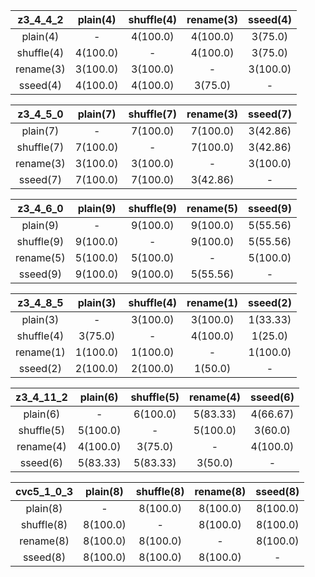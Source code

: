 |z3_4_4_2|plain(4)|shuffle(4)|rename(3)|sseed(4)|
|:---------:|:---------:|:---------:|:---------:|:---------:|
|plain(4)|-|4(100.0)|4(100.0)|3(75.0)|4(100.0)|
|shuffle(4)|4(100.0)|-|4(100.0)|3(75.0)|4(100.0)|
|rename(3)|3(100.0)|3(100.0)|-|3(100.0)|3(100.0)|
|sseed(4)|4(100.0)|4(100.0)|3(75.0)|-|4(100.0)|

|z3_4_5_0|plain(7)|shuffle(7)|rename(3)|sseed(7)|
|:---------:|:---------:|:---------:|:---------:|:---------:|
|plain(7)|-|7(100.0)|7(100.0)|3(42.86)|7(100.0)|
|shuffle(7)|7(100.0)|-|7(100.0)|3(42.86)|7(100.0)|
|rename(3)|3(100.0)|3(100.0)|-|3(100.0)|3(100.0)|
|sseed(7)|7(100.0)|7(100.0)|3(42.86)|-|7(100.0)|

|z3_4_6_0|plain(9)|shuffle(9)|rename(5)|sseed(9)|
|:---------:|:---------:|:---------:|:---------:|:---------:|
|plain(9)|-|9(100.0)|9(100.0)|5(55.56)|9(100.0)|
|shuffle(9)|9(100.0)|-|9(100.0)|5(55.56)|9(100.0)|
|rename(5)|5(100.0)|5(100.0)|-|5(100.0)|5(100.0)|
|sseed(9)|9(100.0)|9(100.0)|5(55.56)|-|9(100.0)|

|z3_4_8_5|plain(3)|shuffle(4)|rename(1)|sseed(2)|
|:---------:|:---------:|:---------:|:---------:|:---------:|
|plain(3)|-|3(100.0)|3(100.0)|1(33.33)|2(66.67)|
|shuffle(4)|3(75.0)|-|4(100.0)|1(25.0)|2(50.0)|
|rename(1)|1(100.0)|1(100.0)|-|1(100.0)|1(100.0)|
|sseed(2)|2(100.0)|2(100.0)|1(50.0)|-|2(100.0)|

|z3_4_11_2|plain(6)|shuffle(5)|rename(4)|sseed(6)|
|:---------:|:---------:|:---------:|:---------:|:---------:|
|plain(6)|-|6(100.0)|5(83.33)|4(66.67)|5(83.33)|
|shuffle(5)|5(100.0)|-|5(100.0)|3(60.0)|5(100.0)|
|rename(4)|4(100.0)|3(75.0)|-|4(100.0)|3(75.0)|
|sseed(6)|5(83.33)|5(83.33)|3(50.0)|-|6(100.0)|

|cvc5_1_0_3|plain(8)|shuffle(8)|rename(8)|sseed(8)|
|:---------:|:---------:|:---------:|:---------:|:---------:|
|plain(8)|-|8(100.0)|8(100.0)|8(100.0)|8(100.0)|
|shuffle(8)|8(100.0)|-|8(100.0)|8(100.0)|8(100.0)|
|rename(8)|8(100.0)|8(100.0)|-|8(100.0)|8(100.0)|
|sseed(8)|8(100.0)|8(100.0)|8(100.0)|-|8(100.0)|

